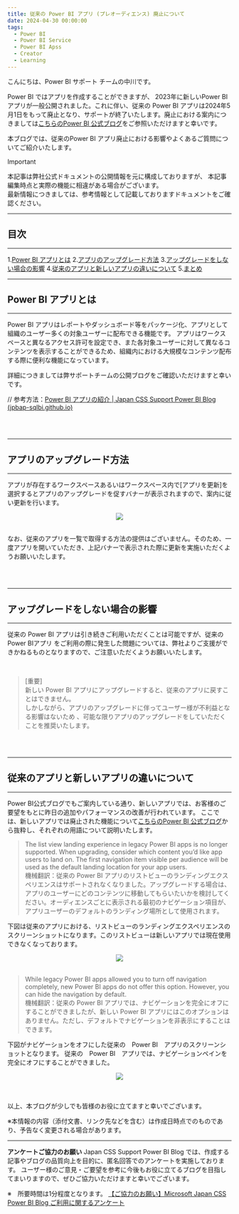 ```yaml
---
title: 従来の Power BI アプリ (プレオーディエンス) 廃止について
date: 2024-04-30 00:00:00 
tags:
  - Power BI
  - Power BI Service
  - Power BI Apss
  - Creator
  - Learning
---
```



こんにちは、Power BI サポート チームの中川です。

Power BI ではアプリを作成することができますが、 2023年に新しいPower BI アプリが一般公開されました。これに伴い、従来の Power BI アプリは2024年5月1日をもって廃止となり、サポートが終了いたします。廃止における案内につきましては[こちらのPower BI 公式ブログ](https://powerbi.microsoft.com/ja-jp/blog/announcing-the-retirement-of-legacy-power-bi-apps-pre-audiences/)をご参照いただけますと幸いです。




本ブログでは、従来のPower BI アプリ廃止における影響やよくあるご質問についてご紹介いたします。

<!-- more -->


> [!IMPORTANT]  
> 本記事は弊社公式ドキュメントの公開情報を元に構成しておりますが、
> 本記事編集時点と実際の機能に相違がある場合がございます。  
> 最新情報につきましては、参考情報として記載しておりますドキュメントをご確認ください。

---
## 目次
---
 1.[Power BI アプリとは](#Power-BI-アプリとは)
 2.[アプリのアップグレード方法](#アプリのアップグレード方法)
 3.[アップグレードをしない場合の影響](#アップグレードをしない場合の影響)
 4.[従来のアプリと新しいアプリの違いについて](#従来のアプリと新しいアプリの違いについて)
 5.[まとめ](#まとめ)


---
## Power BI アプリとは
---
Power BI アプリはレポートやダッシュボード等をパッケージ化、アプリとして組織のユーザー多くの対象ユーザーに配布できる機能です。
アプリはワークスペースと異なるアクセス許可を設定でき、また各対象ユーザーに対して異なるコンテンツを表示することができるため、組織内における大規模なコンテンツ配布する際に便利な機能になっています。

詳細につきましては弊サポートチームの公開ブログをご確認いただけますと幸いです。

// 参考方法：[Power BI アプリの紹介 | Japan CSS Support Power BI Blog (jpbap-sqlbi.github.io)](https://jpbap-sqlbi.github.io/blog/powerbi/pbi_app_introduction/)

</br>
</br>

---
## アプリのアップグレード方法
---
アプリが存在するワークスペースあるいはワークスペース内で[アプリを更新]を選択するとアプリのアップグレードを促すバナーが表示されますので、案内に従い更新を行います。

<div align="center">
<img src="1.png">
</div>
</br>

なお、従来のアプリを一覧で取得する方法の提供はございません。そのため、一度アプリを開いていただき、上記バナーで表示された際に更新を実施いただくようお願いいたします。


</br>
</br>


---
## アップグレードをしない場合の影響
---
従来の Power BI アプリは引き続きご利用いただくことは可能ですが、従来の Power BIアプリ をご利用の際に発生した問題については、弊社よりご支援ができかねるものとなりますので、ご注意いただくようお願いいたします。

</br>

> [重要]  
> 新しい Power BI アプリにアップグレードすると、従来のアプリに戻すことはできません。</br>
> しかしながら、アプリのアップグレードに伴ってユーザー様が不利益となる影響はないため 、可能な限りアプリのアップグレードをしていただくことを推奨いたします。


</br>
</br>


---
## 従来のアプリと新しいアプリの違いについて
---
Power BI公式ブログでもご案内している通り、新しいアプリでは、お客様のご要望をもとに昨日の追加やパフォーマンスの改善が行われています。
ここでは、新しいアプリでは廃止された機能について[こちらのPower BI 公式ブログ](https://powerbi.microsoft.com/ja-jp/blog/announcing-the-retirement-of-legacy-power-bi-apps-pre-audiences/)から抜粋し、それぞれの用語について説明いたします。

>The list view landing experience in legacy Power BI apps is no longer supported. When upgrading, consider which content you’d like app users to land on. The first navigation item visible per audience will be used as the default landing location for your app users. </br>
>機械翻訳：従来の Power BI アプリのリストビューのランディングエクスペリエンスはサポートされなくなりました。アップグレードする場合は、アプリのユーザーにどのコンテンツに移動してもらいたいかを検討してください。オーディエンスごとに表示される最初のナビゲーション項目が、アプリユーザーのデフォルトのランディング場所として使用されます。

下図は従来のアプリにおける、リストビューのランディングエクスペリエンスのスクリーンショットになります。このリストビューは新しいアプリでは現在使用できなくなっております。

<div align="center">
<img src="2.png">
</div>
</br>


>While legacy Power BI apps allowed you to turn off navigation completely, new Power BI apps do not offer this option. However, you can hide the navigation by default.</br>
>機械翻訳：従来の Power BI アプリでは、ナビゲーションを完全にオフにすることができましたが、新しい Power BI アプリにはこのオプションはありません。ただし、デフォルトでナビゲーションを非表示にすることはできます。

下図がナビゲーションをオフにした従来の　Power BI　アプリのスクリーンショットとなります。 
従来の　Power BI　アプリでは、ナビゲーションペインを完全にオフにすることができました。 

<div align="center">
<img src="3.png">
</div>
</br>

</br>

以上、本ブログが少しでも皆様のお役に立てますと幸いでございます。


※本情報の内容（添付文書、リンク先などを含む）は作成日時点でのものであり、予告なく変更される場合があります。

---

**アンケートご協力のお願い**
Japan CSS Support Power BI Blog では、作成する記事やブログの品質向上を目的に、匿名回答でのアンケートを実施しております。
ユーザー様のご意見・ご要望を参考に今後もお役に立てるブログを目指してまいりますので、ぜひご協力いただけますと幸いでございます。 

※　所要時間は1分程度となります。
[【ご協力のお願い】Microsoft Japan CSS Power BI Blog ご利用に関するアンケート](https://jpbap-sqlbi.github.io/blog/powerbi/pbi_blogsurvey2022/)